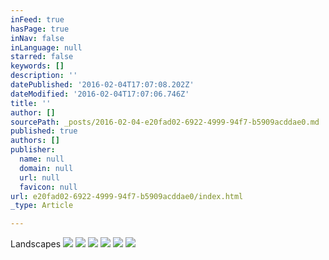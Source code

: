 ```yaml
---
inFeed: true
hasPage: true
inNav: false
inLanguage: null
starred: false
keywords: []
description: ''
datePublished: '2016-02-04T17:07:08.202Z'
dateModified: '2016-02-04T17:07:06.746Z'
title: ''
author: []
sourcePath: _posts/2016-02-04-e20fad02-6922-4999-94f7-b5909acddae0.md
published: true
authors: []
publisher:
  name: null
  domain: null
  url: null
  favicon: null
url: e20fad02-6922-4999-94f7-b5909acddae0/index.html
_type: Article

---
```

Landscapes
![](https://the-grid-user-content.s3-us-west-2.amazonaws.com/659d6b49-8092-4969-beae-df8907a527b2.jpg)
![](https://the-grid-user-content.s3-us-west-2.amazonaws.com/8262a270-eaa1-4fea-bad6-7f1bf4d6e322.jpg)
![](https://the-grid-user-content.s3-us-west-2.amazonaws.com/de86a4ae-cee6-47c4-8788-483535950aae.jpg)
![](https://the-grid-user-content.s3-us-west-2.amazonaws.com/1787ecea-87e6-4a6d-97a7-9a17902364b6.jpg)
![](https://the-grid-user-content.s3-us-west-2.amazonaws.com/f6cd5a24-74a1-4770-8bd3-198a9485d89b.jpg)
![](https://the-grid-user-content.s3-us-west-2.amazonaws.com/2a359bd3-cedd-4f50-9887-eaf636c97d71.jpg)